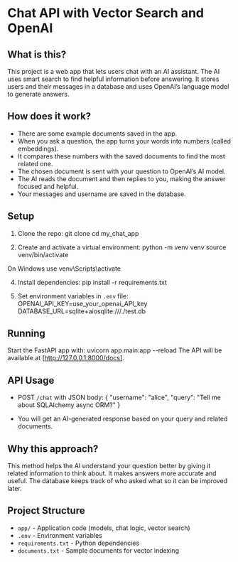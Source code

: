 # Chat API with Vector Search and OpenAI

## What is this?

This project is a web app that lets users chat with an AI assistant. The AI uses smart search to find helpful information before answering. It stores users and their messages in a database and uses OpenAI’s language model to generate answers.

## How does it work?

- There are some example documents saved in the app.
- When you ask a question, the app turns your words into numbers (called embeddings).
- It compares these numbers with the saved documents to find the most related one.
- The chosen document is sent with your question to OpenAI’s AI model.
- The AI reads the document and then replies to you, making the answer focused and helpful.
- Your messages and username are saved in the database.

## Setup
1. Clone the repo:
git clone <repo-url>
cd my_chat_app

2. Create and activate a virtual environment:
python -m venv venv
source venv/bin/activate

On Windows use 
venv\Scripts\activate

4. Install dependencies:
pip install -r requirements.txt

5. Set environment variables in `.env` file:
OPENAI_API_KEY=use_your_openai_API_key
DATABASE_URL=sqlite+aiosqlite:///./test.db

## Running
Start the FastAPI app with:   uvicorn app.main:app --reload
The API will be available at [http://127.0.0.1:8000/docs].

## API Usage

- POST `/chat` with JSON body:
{
"username": "alice",
"query": "Tell me about SQLAlchemy async ORM?"
}

- You will get an AI-generated response based on your query and related documents.

## Why this approach?

This method helps the AI understand your question better by giving it related information to think about. It makes answers more accurate and useful. The database keeps track of who asked what so it can be improved later.


## Project Structure

- `app/` - Application code (models, chat logic, vector search)
- `.env` - Environment variables
- `requirements.txt` - Python dependencies
- `documents.txt` - Sample documents for vector indexing
